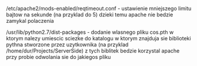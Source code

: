 /etc/apache2/mods-enabled/reqtimeout.conf - ustawienie mniejszego limitu bajtow na sekunde (na przyklad do 5) dzieki temu apache nie bedzie zamykal polaczenia

/usr/lib/python2.7/dist-packages - dodanie wlasnego pliku cos.pth w ktorym nalezy umiescic sciezke do katalogu w ktorym znajduja sie biblioteki pythna stworzone przez uzytkownika (na przyklad /home/dur/Projects/ServerSide) z tych biblitek bedzie korzystal apache przy probie odwolania sie do jakiegos pliku

